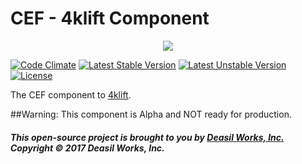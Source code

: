CEF - 4klift Component
======================


<p align="center"><a href="https://symfony.com" target="_blank">
    <img src="https://raw.githubusercontent.com/deasilworks/4klift/master/assets/4KLIFT_Component_CEF.png">
</a></p>


[![Code Climate](http://img.shields.io/codeclimate/github/deasilworks/cef.svg)](https://codeclimate.com/github/deasilworks/4klift)
[![Latest Stable Version](https://poser.pugx.org/deasilworks/cef/v/stable)](https://packagist.org/packages/deasilworks/4klift)
[![Latest Unstable Version](https://poser.pugx.org/deasilworks/cef/v/unstable)](https://packagist.org/packages/deasilworks/4klift)
[![License](https://poser.pugx.org/deasilworks/4klift/license)](https://packagist.org/packages/deasilworks/4klift)

The CEF component to [4klift](https://github.com/deasilworks/4klift).

##Warning: This component is Alpha and NOT ready for production.


##### This open-source project is brought to you by [Deasil Works, Inc.](http://deasil.works/) Copyright &copy; 2017 Deasil Works, Inc.
